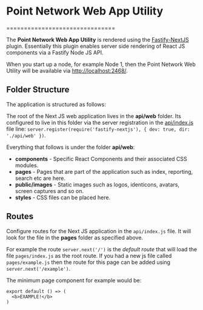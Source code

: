 # Point Network Web App Utility
===============================

The **Point Network Web App Utility** is rendered using the [Fastify-NextJS](https://github.com/fastify/fastify-nextjs) plugin. Essentially this plugin enables server side rendering of React JS components via a Fastify Node JS API.

When you start up a node, for example Node 1, then the Point Network Web Utility will be available via [http://localhost:2468/](http://localhost:2468/).

## Folder Structure

The application is structured as follows:

The root of the Next JS web application lives in the **api/web**  folder. Its configured to live in this folder via the server registration in the [api/index.js](./api/index.js) file line: `server.register(require('fastify-nextjs'), { dev: true, dir: './api/web' })`.

Everything that follows is under the folder **api/web**:

* **components** - Specific React Components and their associated CSS modules.
* **pages** - Pages that are part of the application such as index, reporting, search etc are here.
* **public/images** - Static images such as logos, identicons, avatars, screen captures and so on.
* **styles** - CSS files can be placed here.

## Routes

Configure routes for the Next JS application in the `api/index.js` file. It will look for the file in the **pages** folder as specified above.

For example the route `server.next('/')` is the *default route* that will load the file `pages/index.js` as the root route. If you had a new js file called `pages/example.js` then the route for this page can be added using `server.next('/example')`.

The minimum page component for example would be:

```
export default () => (
  <b>EXAMPLE!</b>
)
```
